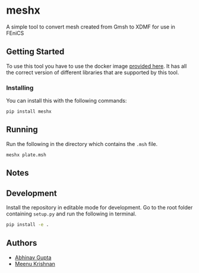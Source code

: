 # meshx

A simple tool to convert mesh created from Gmsh to XDMF for use in FEniCS

## Getting Started

To use this tool you have to use the docker image [provided here](https://github.com/iitrabhi/fenics-docker). It has all the correct version of different libraries that are supported by this tool.

### Installing

You can install this with the following commands:

```
pip install meshx
```

## Running

Run the following in the directory which contains the `.msh` file.

```
meshx plate.msh
```

## Notes

## Development

Install the repository in editable mode for development. Go to the root folder containing `setup.py` and run the following in terminal.

```bash
pip install -e .
```

## Authors

* [Abhinav Gupta](https://github.com/iitrabhi)
* [Meenu Krishnan](https://github.com/umeenukrishnan)
